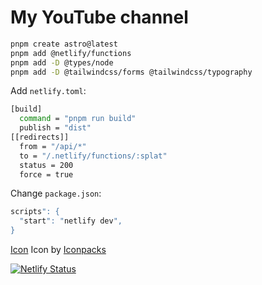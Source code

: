 # My YouTube channel

```bash
pnpm create astro@latest
pnpm add @netlify/functions
pnpm add -D @types/node
pnpm add -D @tailwindcss/forms @tailwindcss/typography
```

Add `netlify.toml`:

```bash
[build]
  command = "pnpm run build"
  publish = "dist"
[[redirects]]
  from = "/api/*"
  to = "/.netlify/functions/:splat"
  status = 200
  force = true
```

Change `package.json`:

```bash
scripts": {
  "start": "netlify dev",
}
```

[Icon](https://www.iconpacks.net/free-icon/youtube-logo-7128.html)
Icon by [Iconpacks](https://iconpacks.net/?utm_source=link-attribution&utm_content=7127)

[![Netlify Status](https://api.netlify.com/api/v1/badges/254ab723-ddc0-44f1-a1a9-592606b2c308/deploy-status)](https://app.netlify.com/sites/davland7/deploys)
